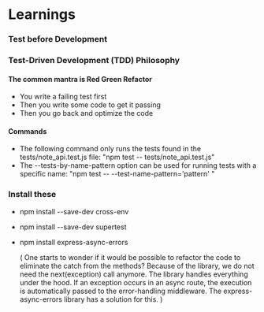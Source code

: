 # Learnings

### Test before Development

### Test-Driven Development (TDD) Philosophy

#### The common mantra is Red Green Refactor

- You write a failing test first
- Then you write some code to get it passing
- Then you go back and optimize the code

#### Commands

- The following command only runs the tests found in the tests/note_api.test.js file:
  "npm test -- tests/note_api.test.js"
- The --tests-by-name-pattern option can be used for running tests with a specific name:
  "npm test -- --test-name-pattern='pattern' "

### Install these

- npm install --save-dev cross-env
- npm install --save-dev supertest

- npm install express-async-errors

  ( One starts to wonder if it would be possible to refactor the code to eliminate the catch from the methods? Because of the library, we do not need the next(exception) call anymore. The library handles everything under the hood. If an exception occurs in an async route, the execution is automatically passed to the error-handling middleware.
  The express-async-errors library has a solution for this. )

